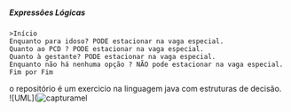##### Expressões Lógicas  

    >Início 
    Enquanto para idoso? PODE estacionar na vaga especial. 
    Quanto ao PCD ? PODE estacionar na vaga especial. 
    Quanto à gestante? PODE estacionar na vaga especial. 
    Enquanto não há nenhuma opção ? NÃO pode estacionar na vaga especial. Fim por Fim

o repositório é um exercicio na linguagem java com estruturas de decisão.     
![UML](![capturamel](https://user-images.githubusercontent.com/99374140/165201739-701b04dd-7f10-4e5b-aa4f-ff553f353431.png)





